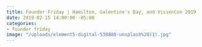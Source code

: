```yaml
---
title: Founder Friday | Hamilton, Galentine's Day, and VisionCon 2019
date: 2019-02-15 14:00:00 -05:00
categories:
- founder friday
image: "/uploads/element5-digital-538880-unsplash%20(1).jpg"
---
```


